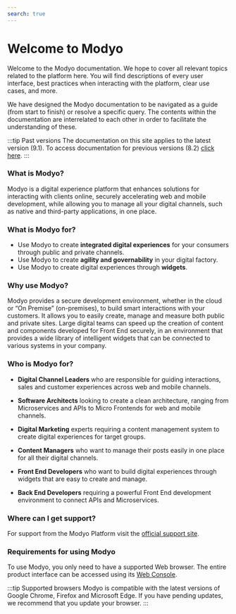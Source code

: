 ```yaml
---
search: true
---
```


# Welcome to Modyo

Welcome to the Modyo documentation. We hope to cover all relevant topics related to the platform here. You will find descriptions of every user interface, best practices when interacting with the platform, clear use cases, and more.

We have designed the Modyo documentation to be navigated as a guide (from start to finish) or resolve a specific query. The contents within the documentation are interrelated to each other in order to facilitate the understanding of these.

:::tip Past versions
The documentation on this site applies to the latest version (9.1). To access documentation for previous versions (8.2) [click here](/assets/pdf/Modyo82Docs.pdf).
:::

### What is Modyo?

Modyo is a digital experience platform that enhances solutions for interacting with clients online, securely accelerating web and mobile development, while allowing you to manage all your digital channels, such as native and third-party applications, in one place.

### What is Modyo for?

* Use Modyo to create **integrated digital experiences** for your consumers through public and private channels.
* Use Modyo to create **agility and governability** in your digital factory.
* Use Modyo to create digital experiences through **widgets**.

### Why use Modyo?

Modyo provides a secure development environment, whether in the cloud or “On Premise” (on-premises), to build smart interactions with your customers. It allows you to easily create, manage and measure both public and private sites. Large digital teams can speed up the creation of content and components developed for Front End securely, in an environment that provides a wide library of intelligent widgets that can be connected to various systems in your company.

### Who is Modyo for?

* **Digital Channel Leaders** who are responsible for guiding interactions, sales and customer experiences across web and mobile channels.

* **Software Architects** looking to create a clean architecture, ranging from Microservices and APIs to Micro Frontends for web and mobile channels.

* **Digital Marketing** experts requiring a content management system to create digital experiences for target groups.

* **Content Managers** who want to manage their posts easily in one place for all their digital channels.

* **Front End Developers** who want to build digital experiences through widgets that are easy to create and manage.

* **Back End Developers** requiring a powerful Front End development environment to connect APIs and Microservices.

### Where can I get support?

For support from the Modyo Platform visit the [official support site](https://support.modyo.com/hc/es).

### Requirements for using Modyo

To use Modyo, you only need to have a supported Web browser. The entire product interface can be accessed using its [Web Console](/es/platform/core/the-modyo-interface.html).

:::tip Supported browsers
Modyo is compatible with the latest versions of Google Chrome, Firefox and Microsoft Edge.
If you have pending updates, we recommend that you update your browser.
:::